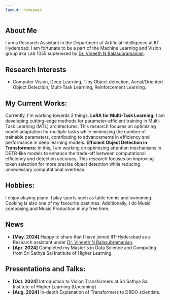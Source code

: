 ```yaml
---
layout: homepage
---
```


## About Me

I am a Research Assistant in the Department of Artificial Intelligence at IIT Hyderabad. I am fortunate to be a part of the Machine Learning and Vision group aka Lab 1055 supervised by [Dr. Vineeth N Balasubramanian](https://people.iith.ac.in/vineethnb/). 

## Research Interests

- Computer Vision, Deep Learning, Tiny Object detection, Aerial/Oriented Object Detection, Multi-Task Learning, Reinforcement Learning.

## My Current Works:

Currently, I'm working towards 2 things.
**LoRA for Multi-Task Learning:** I am developing cutting-edge methods for parameter-efficient training in Multi-Task Learning (MTL) architectures. This research focuses on optimizing model adaptation for multiple tasks while minimizing the number of trainable parameters, contributing to advancements in efficiency and performance in deep learning models.
**Efficient Object Detection in Transformers:** In this, I am working on optimizing attention mechanisms in DETR-like models to enhance the trade-off between computational efficiency and detection accuracy. This research focuses on improving token selection for more precise object detection while reducing unnecessary computational overhead. 

## Hobbies: 
I enjoy playing piano. I play sports such as table tennis and swimming. Cooking is also one of my favourite pastimes. Additionally, I do Music composing and Music Production in my free time.

## News
- **[May. 2024]** Happy to share that I have joined IIT-Hyderabad as a Research assistant under [Dr. Vineeth N Balasubramanian](https://people.iith.ac.in/vineethnb/).
- **[Apr. 2024]** Completed my Master's in Data Science and Computing from Sri Sathya Sai Institute of Higher Learning.


<!--- {% include_relative _includes/publications.md %}

           {% include_relative _includes/services.md %}    -->

## Presentations and Talks: 
- **[Oct. 2024]** Introduction to Vision Transformers at Sri Sathya Sai Institute of Higher Learning (Upcoming)
- **[Aug. 2024]** In-depth Explanation of Transformers to DRDO scientists.

